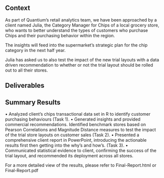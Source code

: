 ## Context
As part of Quantium’s retail analytics team, we have been approached by a client named Julia, the Category Manager for Chips of a local grocery store, who wants to better understand the types of customers who purchase Chips and their purchasing behavior within the region.

The insights will feed into the supermarket’s strategic plan for the chip category in the next half year.

Julia has asked us to also test the impact of the new trial layouts with a data driven recommendation to whether or not the trial layout should be rolled out to all their stores.


## Deliverables



## Summary Results
• Analyzed client’s chips transactional data set in R to identify customer purchasing behaviours (Task 1).
• Generated insights and provided commercial recommendations. Identified benchmark stores based on Pearson Correlations
and Magnitude Distance measures to test the impact of the trial store layouts on customer sales (Task 2).
• Presented a comprehensive client report in PowerPoint, introducing the actionable results first then getting into the why’s
and how’s. (Task 3).
• Communicated statistical evidence to client, confirming the success of the trial layout, and recommended its deployment
across all stores.

For a more detailed view of the results, please refer to Final-Report.html or Final-Report.pdf
